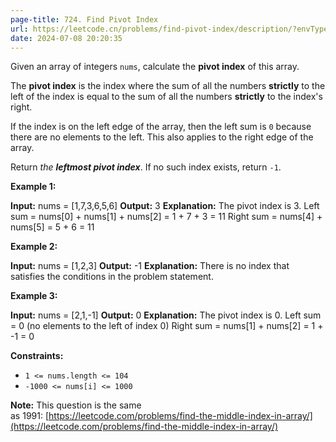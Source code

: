 ```yaml
---
page-title: 724. Find Pivot Index
url: https://leetcode.cn/problems/find-pivot-index/description/?envType=daily-question&envId=2024-07-08
date: 2024-07-08 20:20:35
---
```

Given an array of integers `nums`, calculate the **pivot index** of this array.

The **pivot index** is the index where the sum of all the numbers **strictly** to the left of the index is equal to the sum of all the numbers **strictly** to the index's right.

If the index is on the left edge of the array, then the left sum is `0` because there are no elements to the left. This also applies to the right edge of the array.

Return *the **leftmost pivot index***. If no such index exists, return `-1`.

**Example 1:**

**Input:** nums = \[1,7,3,6,5,6\]
**Output:** 3
**Explanation:**
The pivot index is 3.
Left sum = nums\[0\] + nums\[1\] + nums\[2\] = 1 + 7 + 3 = 11
Right sum = nums\[4\] + nums\[5\] = 5 + 6 = 11

**Example 2:**

**Input:** nums = \[1,2,3\]
**Output:** -1
**Explanation:**
There is no index that satisfies the conditions in the problem statement.

**Example 3:**

**Input:** nums = \[2,1,-1\]
**Output:** 0
**Explanation:**
The pivot index is 0.
Left sum = 0 (no elements to the left of index 0)
Right sum = nums\[1\] + nums\[2\] = 1 + -1 = 0

**Constraints:**

-   `1 <= nums.length <= 104`
-   `-1000 <= nums[i] <= 1000`

**Note:** This question is the same as 1991: [https://leetcode.com/problems/find-the-middle-index-in-array/](https://leetcode.com/problems/find-the-middle-index-in-array/)